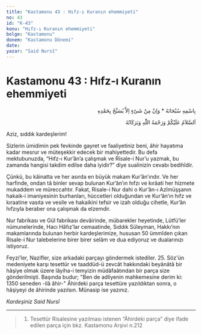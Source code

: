 ```yaml
---
title: "Kastamonu 43 : Hıfz-ı Kuranın ehemmiyeti"
no: 43
id: "K-43"
konu: "Hıfz-ı Kuranın ehemmiyeti"
bolge: "Kastamonu"
donem: "Kastamonu Dönemi"
date: 
yazar: "Said Nursî"
---
```


# Kastamonu 43 : Hıfz-ı Kuranın ehemmiyeti

<p class="arabic" dir="rtl" title="Meal: “Subhân Allah’ın adıyla” * “Hiçbir şey yoktur ki O'nu hamd ile tesbih etmesin” [İsrâ 17:44]">بِاسْمِهِ سُبْحَانَهُ * وَاِنْ مِنْ شَىْءٍ اِلاَّ يُسَبِّحُ بِحَمْدِهِ</p>

<p class="arabic" dir="rtl" title="Meal: “Allah’ın selâmı, rahmeti ve bereketleri, üzerinize olsun.”">اَلسَّلاَمُ عَلَيْكُمْ وَرَحْمَةُ اللّٰهِ وَبَرَكَاتُهُ</p>

Aziz, sıddık kardeşlerim!

Sizlerin ümidimin pek fevkinde gayret ve faaliyetiniz beni, âhir hayatıma kadar mesrur ve müteşekkir edecek bir mahiyettedir. Bu defa mektubunuzda, “Hıfz-ı Kur’ân’a çalışmak ve Risale-i Nur’u yazmak, bu zamanda hangisi takdim edilse daha iyidir?” diye sualinizin cevabı bedihîdir.

Çünkü, bu kâinatta ve her asırda en büyük makam Kur’ân’ındır. Ve her harfinde, ondan tâ binler sevap bulunan Kur’ân’ın hıfzı ve kırâati her hizmete mukaddem ve müreccahtır. Fakat, Risale-i Nur dahi o Kur’ân-ı Azîmüşşanın hakaik-i imaniyesinin burhanları, hüccetleri olduğundan ve Kur’ân’ın hıfz ve kıraatine vasıta ve vesile ve hakaikini tefsir ve izah olduğu cihetle, Kur’ân hıfzıyla beraber ona çalışmak da elzemdir.

Nur fabrikası ve Gül fabrikası devâirinde, mübarekler heyetinde, Lütfü’ler nümunelerinde, Hacı Hâfız’lar cemaatinde, Sıddık Süleyman, Hakkı’nın makamlarında bulunan herbir kardeşlerimize, hususan 50 ümmîden çıkan Risale-i Nur talebelerine birer birer selâm ve dua ediyoruz ve dualarınızı istiyoruz.

Feyzi’ler, Nazifler, size arkadaki parçayı göndermek istediler. 25. Söz'ün medeniyete karşı tesettür ve taaddüd-ü zevcât hakkındaki beyânâtâ bir hâşiye olmak üzere lâyiha-i temyizin müdâfaâtından bir parça size gönderilmişti. Başında budur; "Ben de adliyenin mahkemesine derim ki: 1350 seneden -ilâ âhir-" Âhirdeki parça tesettüre yazıldıktan sonra, o hâşiyeyi de âhirinde yazılsın. Münasip ise yazınız.

*Kardeşiniz*
*Said Nursî*

***

> 1. Tesettür Risalesine yazılması istenen “Âhirdeki parça” diye ifade edilen parça için bkz. Kastamonu Arşivi n.212
